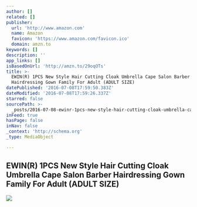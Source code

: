 ```yaml
---
author: []
related: []
publisher:
  url: 'http://www.amazon.com'
  name: Amazon
  favicon: 'https://www.amazon.com/favicon.ico'
  domain: amzn.to
keywords: []
description: ''
app_links: []
isBasedOnUrl: 'http://amzn.to/29oqOTs'
title: >-
  EWIN(R) 1PCS New Style Hair Cutting Cloak Umbrella Cape Salon Barber
  Hairdressing Gown Family For Adult (ADULT SIZE)
datePublished: '2016-07-08T17:59:50.383Z'
dateModified: '2016-07-08T17:59:26.337Z'
starred: false
sourcePath: >-
  _posts/2016-07-08-ewinr-1pcs-new-style-hair-cutting-cloak-umbrella-cape-salo.md
inFeed: true
hasPage: false
inNav: false
_context: 'http://schema.org'
_type: MediaObject

---
```

<article style=""><h1>EWIN(R) 1PCS New Style Hair Cutting Cloak Umbrella Cape Salon Barber Hairdressing Gown Family For Adult (ADULT SIZE)</h1><img src="http://ecx.images-amazon.com/images/I/51sXl58w20L.jpg" /></article>